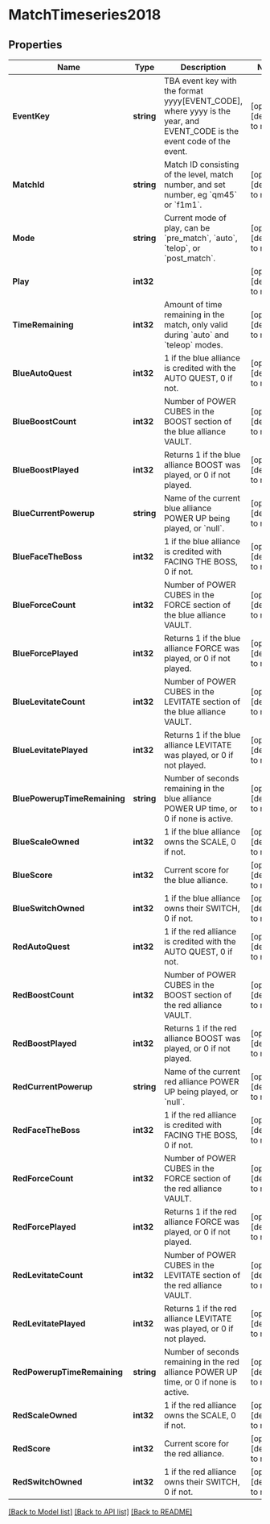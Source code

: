 # MatchTimeseries2018

## Properties
Name | Type | Description | Notes
------------ | ------------- | ------------- | -------------
**EventKey** | **string** | TBA event key with the format yyyy[EVENT_CODE], where yyyy is the year, and EVENT_CODE is the event code of the event. | [optional] [default to null]
**MatchId** | **string** | Match ID consisting of the level, match number, and set number, eg &#x60;qm45&#x60; or &#x60;f1m1&#x60;. | [optional] [default to null]
**Mode** | **string** | Current mode of play, can be &#x60;pre_match&#x60;, &#x60;auto&#x60;, &#x60;telop&#x60;, or &#x60;post_match&#x60;. | [optional] [default to null]
**Play** | **int32** |  | [optional] [default to null]
**TimeRemaining** | **int32** | Amount of time remaining in the match, only valid during &#x60;auto&#x60; and &#x60;teleop&#x60; modes. | [optional] [default to null]
**BlueAutoQuest** | **int32** | 1 if the blue alliance is credited with the AUTO QUEST, 0 if not. | [optional] [default to null]
**BlueBoostCount** | **int32** | Number of POWER CUBES in the BOOST section of the blue alliance VAULT. | [optional] [default to null]
**BlueBoostPlayed** | **int32** | Returns 1 if the blue alliance BOOST was played, or 0 if not played. | [optional] [default to null]
**BlueCurrentPowerup** | **string** | Name of the current blue alliance POWER UP being played, or &#x60;null&#x60;. | [optional] [default to null]
**BlueFaceTheBoss** | **int32** | 1 if the blue alliance is credited with FACING THE BOSS, 0 if not. | [optional] [default to null]
**BlueForceCount** | **int32** | Number of POWER CUBES in the FORCE section of the blue alliance VAULT. | [optional] [default to null]
**BlueForcePlayed** | **int32** | Returns 1 if the blue alliance FORCE was played, or 0 if not played. | [optional] [default to null]
**BlueLevitateCount** | **int32** | Number of POWER CUBES in the LEVITATE section of the blue alliance VAULT. | [optional] [default to null]
**BlueLevitatePlayed** | **int32** | Returns 1 if the blue alliance LEVITATE was played, or 0 if not played. | [optional] [default to null]
**BluePowerupTimeRemaining** | **string** | Number of seconds remaining in the blue alliance POWER UP time, or 0 if none is active. | [optional] [default to null]
**BlueScaleOwned** | **int32** | 1 if the blue alliance owns the SCALE, 0 if not. | [optional] [default to null]
**BlueScore** | **int32** | Current score for the blue alliance. | [optional] [default to null]
**BlueSwitchOwned** | **int32** | 1 if the blue alliance owns their SWITCH, 0 if not. | [optional] [default to null]
**RedAutoQuest** | **int32** | 1 if the red alliance is credited with the AUTO QUEST, 0 if not. | [optional] [default to null]
**RedBoostCount** | **int32** | Number of POWER CUBES in the BOOST section of the red alliance VAULT. | [optional] [default to null]
**RedBoostPlayed** | **int32** | Returns 1 if the red alliance BOOST was played, or 0 if not played. | [optional] [default to null]
**RedCurrentPowerup** | **string** | Name of the current red alliance POWER UP being played, or &#x60;null&#x60;. | [optional] [default to null]
**RedFaceTheBoss** | **int32** | 1 if the red alliance is credited with FACING THE BOSS, 0 if not. | [optional] [default to null]
**RedForceCount** | **int32** | Number of POWER CUBES in the FORCE section of the red alliance VAULT. | [optional] [default to null]
**RedForcePlayed** | **int32** | Returns 1 if the red alliance FORCE was played, or 0 if not played. | [optional] [default to null]
**RedLevitateCount** | **int32** | Number of POWER CUBES in the LEVITATE section of the red alliance VAULT. | [optional] [default to null]
**RedLevitatePlayed** | **int32** | Returns 1 if the red alliance LEVITATE was played, or 0 if not played. | [optional] [default to null]
**RedPowerupTimeRemaining** | **string** | Number of seconds remaining in the red alliance POWER UP time, or 0 if none is active. | [optional] [default to null]
**RedScaleOwned** | **int32** | 1 if the red alliance owns the SCALE, 0 if not. | [optional] [default to null]
**RedScore** | **int32** | Current score for the red alliance. | [optional] [default to null]
**RedSwitchOwned** | **int32** | 1 if the red alliance owns their SWITCH, 0 if not. | [optional] [default to null]

[[Back to Model list]](../README.md#documentation-for-models) [[Back to API list]](../README.md#documentation-for-api-endpoints) [[Back to README]](../README.md)

